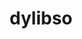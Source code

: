 ---
git: https://github.com/dylibso
logohandle: dylibso
sort: dylibso
title: dylibso
website: https://dylibso.com/
---